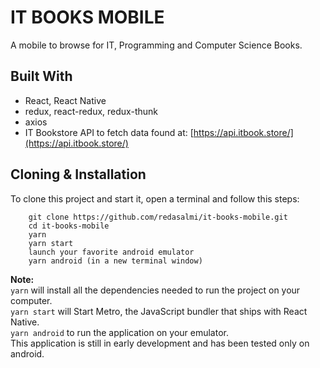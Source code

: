 # IT BOOKS MOBILE

A mobile to browse for IT, Programming and Computer Science Books.

## Built With

- React, React Native
- redux, react-redux, redux-thunk
- axios
- IT Bookstore API to fetch data found at: [https://api.itbook.store/](https://api.itbook.store/)

## Cloning & Installation

To clone this project and start it, open a terminal and follow this steps:

```
	git clone https://github.com/redasalmi/it-books-mobile.git
	cd it-books-mobile
	yarn
	yarn start
	launch your favorite android emulator
	yarn android (in a new terminal window)
```

**Note:**\
`yarn` will install all the dependencies needed to run the project on your computer.\
`yarn start` will Start Metro, the JavaScript bundler that ships with React Native.\
`yarn android` to run the application on your emulator.\
This application is still in early development and has been tested only on android.
